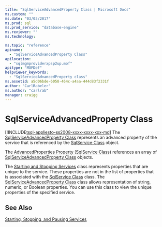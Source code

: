 ```yaml
---
title: "SqlServiceAdvancedProperty Class | Microsoft Docs"
ms.custom: ""
ms.date: "03/03/2017"
ms.prod: sql
ms.prod_service: "database-engine"
ms.reviewer: ""
ms.technology: 

ms.topic: "reference"
apiname: 
  - "SqlServiceAdvancedProperty Class"
apilocation: 
  - "sqlmgmproviderxpsp2up.mof"
apitype: "MOFDef"
helpviewer_keywords: 
  - "SqlServiceAdvancedProperty class"
ms.assetid: a5d06bde-6058-464c-a4aa-444d83f2331f
author: "CarlRabeler"
ms.author: "carlrab"
manager: craigg
---
```

# SqlServiceAdvancedProperty Class
[!INCLUDE[tsql-appliesto-ss2008-xxxx-xxxx-xxx-md](../../../includes/tsql-appliesto-ss2008-xxxx-xxxx-xxx-md.md)]
  The [SqlServiceAdvancedProperty Class](../../../relational-databases/wmi-provider-configuration-classes/sqlserviceadvancedproperty-class/sqlserviceadvancedproperty-class.md) represents an advanced property of the service that is referenced by the [SqlService Class](../../../relational-databases/wmi-provider-configuration-classes/sqlservice-class/sqlservice-class.md) object.  
  
 The [AdvancedProperties Property (SqlService Class)](../../../relational-databases/wmi-provider-configuration-classes/sqlservice-class/advancedproperties-property-sqlservice-class.md) references an array of [SqlServiceAdvancedProperty Class](../../../relational-databases/wmi-provider-configuration-classes/sqlserviceadvancedproperty-class/sqlserviceadvancedproperty-class.md) objects.  
  
 The [Starting and Stopping Services](http://technet.microsoft.com/library/ms174886\(v=sql.105\).aspx) class represents properties that are unique to the service. These properties are not in the list of properties that is associated with the [SqlService Class](http://technet.microsoft.com/library/ms186497.aspx) class. The [SqlServiceAdvancedProperty Class](http://technet.microsoft.com/library/ms182447.aspx) class allows representation of string, numeric, or Boolean properties. You can use this class to view the unique properties of the specified service.  
  
## See Also  
 [Starting, Stopping, and Pausing Services](http://technet.microsoft.com/library/ms174886\(v=sql.105\).aspx)  
  
  
